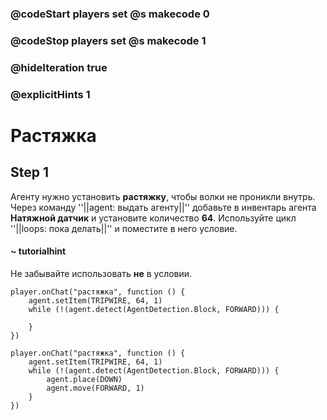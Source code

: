 ### @codeStart players set @s makecode 0
### @codeStop players set @s makecode 1

### @hideIteration true 
### @explicitHints 1


# Растяжка 

## Step 1
Агенту нужно установить **растяжку**, чтобы волки не проникли внутрь. Через команду  ''||agent: выдать агенту||'' добавьте в инвентарь агента **Натяжной датчик** и установите количество **64**. Используйте цикл ''||loops: пока делать||'' и поместите в него условие.  

#### ~ tutorialhint
Не забывайте использовать **не** в условии. 

```blocks
player.onChat("растяжка", function () {
    agent.setItem(TRIPWIRE, 64, 1)
    while (!(agent.detect(AgentDetection.Block, FORWARD))) {
    	
    }
})

``` 
```ghost
player.onChat("растяжка", function () {
    agent.setItem(TRIPWIRE, 64, 1)
    while (!(agent.detect(AgentDetection.Block, FORWARD))) {
        agent.place(DOWN)
        agent.move(FORWARD, 1)
    }
})
```
